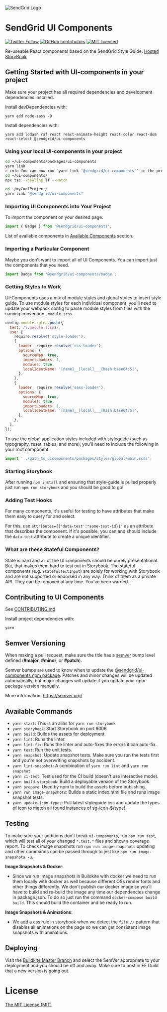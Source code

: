 ![SendGrid Logo](https://uiux.s3.amazonaws.com/2016-logos/email-logo%402x.png)

# SendGrid UI Components

[![Twitter Follow](https://img.shields.io/twitter/follow/sendgrid.svg?style=social&label=Follow)](https://twitter.com/sendgrid)
[![GitHub contributors](https://img.shields.io/github/contributors/sendgrid/docs.svg)](https://github.com/sendgrid/ui-components/graphs/contributors)
[![MIT licensed](https://img.shields.io/badge/license-MIT-blue.svg)](./LICENSE)


Re-useable React components based on the SendGrid Style Guide.
[Hosted StoryBook](https://sendgrid.github.io/ui-components)

## Getting Started with UI-components in your project

Make sure your project has all required dependencies and development dependencies installed.

Install devDependencies with:
```
yarn add node-sass -D
```

Install dependencies with:
```
yarn add lodash raf react react-animate-height react-color react-dom react-select @sendgrid/ui-components
```

### Using your local UI-components in your project

```bash
cd ~/ui-components/packages/ui-components
yarn link
> info You can now run `yarn link "@sendgrid/ui-components"` in the projects where you want to use this package and it will be used instead.
cd ~/ui-components/
npx tsc --newline lf --watch
```

```bash
cd ~/myCoolProject/
yarn link "@sendgrid/ui-components"
```

### Importing UI Components into Your Project

To import the component on your desired page:

```ts
import { Badge } from '@sendgrid/ui-components';
```

List of available components in [Available Components](#available-components) section.

### Importing a Particular Component

Maybe you don't want to import all of UI Components. You can import just the components that you need.

```js
import Badge from '@sendgrid/ui-components/badge';
```

### Getting Styles to Work

UI-Components uses a mix of module styles and global styles to insert style guide. To use module styles for each individual component, you'll need to update your webpack config to parse module styles from files with the naming convention ```.module.scss```.

```js
config.module.rules.push({
  test: /\.module.scss$/,
  use: [
    require.resolve('style-loader'),
    {
      loader: require.resolve('css-loader'),
      options: {
        sourceMap: true,
        importLoaders: 1,
        modules: true,
        localIdentName: '[name]__[local]___[hash:base64:5]',
      },
    },
    {
      loader: require.resolve('sass-loader'),
      options: {
        sourceMap: true,
        modules: true,
        importLoaders: 1,
        localIdentName: '[name]__[local]___[hash:base64:5]',
      },
    },
  ],
});
```

To use the global application styles included with styleguide (such as typography, reset, tables, and more), you'll need to include the following in your root component:

```js
import '../path_to_uicomponents/packages/styles/global/main.scss';
```

### Starting Storybook

After running `npm install` and ensuring that style-guide is pulled properly just run `npm run storybook` and you should be good to go!

### Adding Test Hooks

For many components, it's useful for testing to have attributes that make them easy to query for and select.

For this, use `attributes={{'data-test':"some-test-id}}"` as an attribute that describes the component. If it's possible, you can and should include the `data-test` attribute to create a unique identifier.

### What are these Stateful Components?

State is hard and all of the UI components should be purely presentational. But, that makes them hard to test out in Storybook. The stateful components (e.g. `StatefulTextInput`) are solely for working with Storybook and are not supported or endorsed in any way. Think of them as a private API. They can be removed at any time. You've been warned.

## Contributing to UI Components

See [CONTRIBUTING.md](https://github.com/sendgrid/ui-components/blob/master/CONTRIBUTING.md)

Install project dependencies with:
```
yarn
```

## Semver Versioning

When making a pull request, make sure the title has a [semver](https://semver.org/) bump level defined (**#major**, **#minor**, or **#patch**).

Semver bumps are used to know when to update the [@sendgrid/ui-components npm package](https://www.npmjs.com/package/@sendgrid/ui-components).
Patches and minor changes will be updated automatically, but major changes will update if you update your npm package version manually.

More information: https://semver.org/

## Available Commands

- `yarn start`: This is an alias for `yarn run storybook`
- `yarn storybook`: Start Storybook on port 6006.
- `yarn build`: Builds the assets for deployment.
- `yarn lint`: Runs the linter.
- `yarn lint-fix`: Runs the linter and auto-fixes the errors it can auto-fix.
- `yarn test`: Run the unit tests.
- `yarn snapshot`: Update snapshot tests. Make sure you run the tests first and you're not overwriting snapshots by accident.
- `yarn lint-snapshot`: A combination of `yarn run lint` and `yarn run snapshot`.
- `yarn ci-test`: Test used for the CI build (doesn't use interactive mode).
- `yarn build-storybook`: Build a deployable version of the Storybook.
- `yarn prepare`: Used by npm to build the assets before publishing.
- `yarn run image-snapshots`: Builds a static index.html file and runs image snapshot tests.
- `yarn update-icon-types`: Pull latest styleguide css and update the types of icon to match all found instances of sg-icon-${type}

## Testing

To make sure your additions don't break `ui-components`, run `npm run test`, which will test all of your changed `*.test.*` files and show a coverage report. To check image snapshots run `npm run image-snapshots` updating and other commands can be passed through to jest like `npm run image-snapshots -u`.

**Image Snapshots & Docker**:

- Since we run image snapshots in Buildkite with docker we need to run them locally with docker as well because different OSs render fonts and other things differently. We don't publish our docker image so you'll have to build and re-build the image any time our dependencies change in package.json. To do so just run the command `docker-compose build build`. This should build the container and be ready to run.

**Image Snapshots & Animations**:

- We add a css rule in storybook when we detect the `file://` pattern that disables all animations on the page so we can get consistent image snapshots with animations.

## Deploying

Visit the [Buildkite Master Branch](https://buildkite.com/sendgrid/ui-components/builds?branch=master) and select the SemVer appropriate to your deployment and you should be off and away. Make sure to post in FE Guild that a new version is going out.

<a name="license"></a>
# License
[The MIT License (MIT)](LICENSE.txt)
